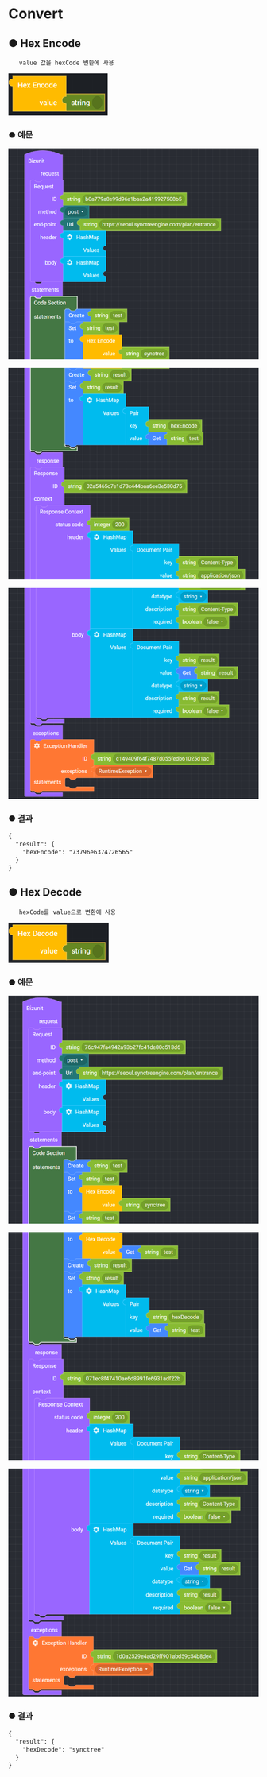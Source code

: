 # Convert

## ● Hex Encode

       value 값을 hexCode 변환에 사용

![](../../.gitbook/assets/image%20%28122%29.png)

### ● 예문

![](../../.gitbook/assets/image%20%28445%29.png)

![](../../.gitbook/assets/image%20%28448%29.png)

![](../../.gitbook/assets/image%20%28409%29.png)

### ● 결과

```text
{
  "result": {
    "hexEncode": "73796e6374726565"
  }
}
```

## ● Hex Decode

       hexCode를 value으로 변환에 사용

![](../../.gitbook/assets/image%20%28165%29.png)

### ● 예문

![](../../.gitbook/assets/image%20%28392%29.png)

![](../../.gitbook/assets/image%20%28418%29.png)

![](../../.gitbook/assets/image%20%28423%29.png)

### ● 결과

```text
{
  "result": {
    "hexDecode": "synctree"
  }
}
```

